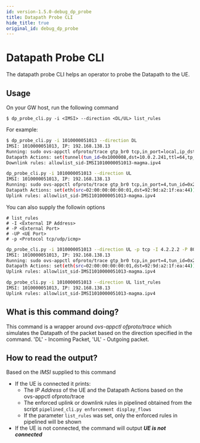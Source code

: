 ```yaml
---
id: version-1.5.0-debug_dp_probe
title: Datapath Probe CLI
hide_title: true
original_id: debug_dp_probe
---
```


# Datapath Probe CLI

The datapath probe CLI helps an operator to probe the Datapath to the UE.

## Usage

On your GW host, run the following command

```$ dp_probe_cli.py -i <IMSI> --direction <DL/UL> list_rules```

For example:
```sh
$ dp_probe_cli.py -i 1010000051013 --direction DL
IMSI: 1010000051013, IP: 192.168.138.13
Running: sudo ovs-appctl ofproto/trace gtp_br0 tcp,in_port=local,ip_dst=192.168.138.13,ip_src=8.8.8.8,tcp_src=80,tcp_dst=3372
Datapath Actions: set(tunnel(tun_id=0x1000008,dst=10.0.2.241,ttl=64,tp_dst=2152,flags(df|key))),pop_eth,2
Downlink rules: allowlist_sid-IMSI1010000051013-magma.ipv4
```

```sh
dp_probe_cli.py -i 1010000051013 --direction UL
IMSI: 1010000051013, IP: 192.168.138.13
Running: sudo ovs-appctl ofproto/trace gtp_br0 tcp,in_port=4,tun_id=0x2,ip_dst=8.8.8.8,ip_src=192.168.138.13,tcp_src=3372,tcp_dst=80
Datapath Actions: set(eth(src=02:00:00:00:00:01,dst=92:9d:a2:1f:ea:44)),1
Uplink rules: allowlist_sid-IMSI1010000051013-magma.ipv4
```

You can also supply the followin options
```
# list_rules
# -I <External IP Address>
# -P <External Port>
# -UP <UE Port>
# -p <Protocol tcp/udp/icmp>
```

```sh
dp_probe_cli.py -i 1010000051013 --direction UL -p tcp -I 4.2.2.2 -P 8080 -UP 3172
IMSI: 1010000051013, IP: 192.168.138.13
Running: sudo ovs-appctl ofproto/trace gtp_br0 tcp,in_port=4,tun_id=0x2,ip_dst=4.2.2.2,ip_src=192.168.138.13,tcp_src=3172,tcp_dst=8080
Datapath Actions: set(eth(src=02:00:00:00:00:01,dst=92:9d:a2:1f:ea:44)),1
Uplink rules: allowlist_sid-IMSI1010000051013-magma.ipv4
```

```sh
dp_probe_cli.py -i 1010000051013 --direction UL list_rules
IMSI: 1010000051013, IP: 192.168.138.13
Uplink rules: allowlist_sid-IMSI1010000051013-magma.ipv4
```

## What is this command doing?

This command is a wrapper around *ovs-appctl ofproto/trace* which simulates the Datapath of the packet based on the direction specified in the command. 'DL' - Incoming Packet, 'UL' - Outgoing packet.

## How to read the output?

Based on the *IMSI* supplied to this command
- If the UE is connected it prints:
    - The *IP Address* of the UE and the Datapath Actions based on the ovs-appctl ofproto/trace
    - The enforced uplink or downlink rules in pipelined obtained from the script ```pipelined_cli.py enforcement display_flows```
    - If the parameter `list_rules` was set, only the enforced rules in pipelined will be shown
- If the UE is not connected, the command will output ***UE is not connected***
